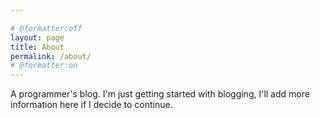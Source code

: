 ```yaml
---

# @formatter:off
layout: page
title: About
permalink: /about/
# @formatter:on
---
```


A programmer's blog. I'm just getting started with blogging, I'll add more information here if I decide to continue.
